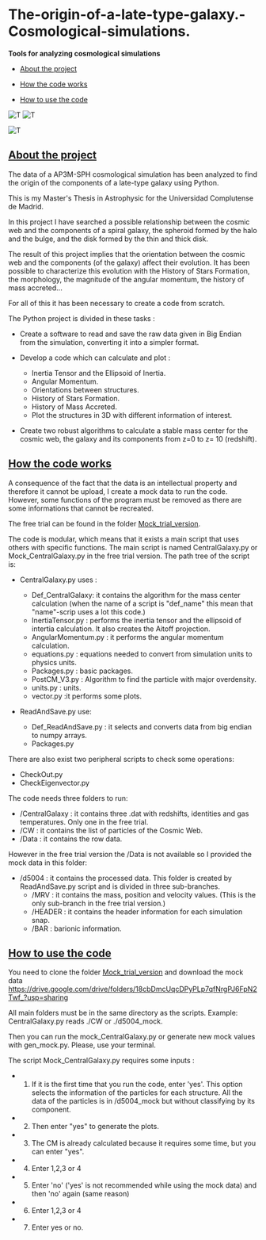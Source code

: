 # The-origin-of-a-late-type-galaxy.-Cosmological-simulations.
**Tools for analyzing cosmological simulations**

<a id="indice"></a>

- [About the project](#1)

- [How the code works](#2)

- [How to use the code](#3)

![T](/Gifs/CM_calculation.gif)
![T](/Gifs/temperatura.gif)

![T](/Gifs/Components.gif)



## [About the project](#indice)
<a id="1"></a>

The data of a AP3M-SPH cosmological simulation has been analyzed to find the origin of the components of a late-type galaxy using Python.

This is my Master's Thesis in Astrophysic for the Universidad Complutense de Madrid. 

In this project I have searched a possible relationship between the cosmic web and the components of a spiral galaxy, the spheroid formed by the halo and the bulge, and the disk formed by the thin and thick disk.

The result of this project implies that the orientation between the cosmic web and the components (of the galaxy) affect their evolution. It has been possible to characterize this evolution with the History of Stars Formation, the morphology, the magnitude of the angular momentum, the history of mass accreted... 

For all of this it has been necessary to create a code from scratch.

The Python project is divided in these tasks  : 

- Create a software to read and save the raw data given in Big Endian from the simulation, converting it into a simpler format. 

- Develop a code which can calculate and plot : 

  - Inertia Tensor and the Ellipsoid of Inertia. 
  - Angular Momentum.
  - Orientations between structures.
  - History of Stars Formation.
  - History of Mass Accreted.
  - Plot the structures in 3D with different information of interest.

- Create two robust algorithms to calculate a stable mass center for the cosmic web, the galaxy and its components from z=0 to  z= 10 (redshift). 

## [How the code works](#2)
<a id="2"></a>

A consequence of the fact that the data is an intellectual property and therefore it cannot be upload, I create a mock data to run the code. However, some functions of the program must be removed as there are some informations that cannot be recreated. 

The free trial can be found in the folder [Mock_trial_version](https://github.com/V-Nathir/The-origin-of-a-late-type-galaxy.-Cosmological-simulations./tree/main/Mock_Trial_Version).

The code is modular, which means that it exists a main script that uses others with specific functions. The main script is named  CentralGalaxy.py or Mock_CentralGalaxy.py in the free trial version. The path tree of the script is: 

- CentralGalaxy.py uses : 
  - Def_CentralGalaxy: it contains the algorithm for the mass center calculation (when the name of a script is "def_name" this mean that "name"-scrip uses a lot this code.) 
  - InertiaTensor.py : performs the inertia tensor and the ellipsoid of intertia calculation. It also creates the Aitoff projection.
  - AngularMomentum.py : it performs the angular momentum calculation.
  - equations.py : equations needed to convert from simulation units to physics units. 
  - Packages.py : basic packages.
  - PostCM_V3.py : Algorithm to find the particle with major overdensity.
  - units.py : units. 
  - vector.py :it performs some plots. 
  
- ReadAndSave.py use: 
  - Def_ReadAndSave.py : it selects and converts data from big endian to numpy arrays.
  - Packages.py 
 
There are also exist two peripheral scripts to check some operations: 

  - CheckOut.py
  - CheckEigenvector.py

The code needs three folders to run: 
  - /CentralGalaxy  : it contains three .dat with redshifts, identities and gas temperatures. Only one in the free trial. 
  - /CW : it contains the list of particles of the Cosmic Web. 
  - /Data : it contains the row data. 
 
However in the free trial version the /Data is not available so I provided the mock data in this folder:
 
 - /d5004 : it contains the processed data. This folder is created by ReadAndSave.py script and is divided in three sub-branches. 
    - /MRV : it contains the mass, position and velocity values.  (This is the only sub-branch in the free trial version.)
    - /HEADER : it contains the header information for each simulation snap.
    - /BAR : barionic information. 

## [How to use the code](#indice)
<a id="3"></a>

You need to clone the folder [Mock_trial_version](https://github.com/V-Nathir/The-origin-of-a-late-type-galaxy.-Cosmological-simulations./tree/main/Mock_Trial_Version)  and download the mock data https://drive.google.com/drive/folders/18cbDmcUqcDPyPLp7qfNrgPJ6FpN2Twf_?usp=sharing

All main folders must be in the same directory as the scripts. Example: CentralGalaxy.py reads ./CW or ./d5004_mock.

Then you can run the mock_CentralGalaxy.py or generate  new mock values with gen_mock.py. Please, use your terminal.

The script Mock_CentralGalaxy.py requires some inputs : 

- 1. If it is the first time that you run the code, enter 'yes'. This option selects the information of the particles for each structure. All the data of the particles is in /d5004_mock but without classifying  by its component. 
- 2. Then enter "yes" to generate the plots. 
- 3. The CM is already calculated because it requires some time, but you can enter "yes".
- 4. Enter 1,2,3 or 4
- 5. Enter 'no' ('yes' is not recommended while using the mock data) and then 'no' again (same reason)
- 6. Enter 1,2,3 or 4
- 7. Enter yes or no. 
